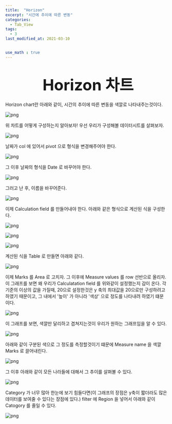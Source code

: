 ```yaml
---
title:  "Horizon"
excerpt: "시간에 추이에 따른 변동"
categories:
  - Tab_View
tags:
  - 3
last_modified_at: 2021-03-10


use_math : true
---
```




# <center><font size="20"> Horizon 차트</font></center>

Horizon chart란 아래와 같이, 시간의 추이에 따른 변동을 색깔로 나타내주는것이다. 

![png](/assets/images/Tableau/18_49.PNG)

위 차트를 어떻게 구성하는지 알아보자! 우선 우리가 구성해볼 데이터시트를 살펴보자.

![png](/assets/images/Tableau/18_37.PNG)

날짜가 col 에 있어서 pivot 으로 형식을 변경해주어야 한다. 

![png](/assets/images/Tableau/18_38.PNG)

그 이후 날짜의 형식을 Date 로 바꾸어야 한다. 

![png](/assets/images/Tableau/18_39.PNG)

그러고 난 후, 이름을 바꾸어준다. 

![png](/assets/images/Tableau/18_40.PNG)

이제 Calculation field 를 만들어내야 한다.  아래와 같은 형식으로 계산된 식을 구성한다. 

![png](/assets/images/Tableau/18_41.PNG)

![png](/assets/images/Tableau/18_42.PNG)

![png](/assets/images/Tableau/18_43.PNG)

계산된 식을 Table 로 만들면 아래와 같다. 

![png](/assets/images/Tableau/18_44.PNG)

이제 Marks 를 Area 로 고치자. 그 이후에 Measure values 를 row 선반으로 올리자. 이 그래프를 보면 왜 우리가 Calculatation field 를 위와같이 설정했는지 감이 온다. 각 기준의 이상의 값을 가질때, 20으로 설정한것은 y 축의 최대값을 20으로만 구성하려고 하였기 때문이고, 그 내에서 '높이' 가 아니라 '색상' 으로 정도를 나타내려 하였기 떄문이다. 

![png](/assets/images/Tableau/18_45.PNG)

이 그래프를 보면, 색깔만 달리하고 겹쳐지는것이 우리가 원하는 그래프임을 알 수 있다.

![png](/assets/images/Tableau/18_46.PNG)

아래와 같이 구분된 색으로 그 정도를 측정할것이기 떄문에 Measure name 을 색깔 Marks 로 끌어내린다. 

![png](/assets/images/Tableau/18_47.PNG)

그 이후 아래와 같이 모든 나라들에 대해서 그 추이를 살펴볼 수 있다.

![png](/assets/images/Tableau/18_48.PNG)

Category 가 너무 많아 한눈에 보기 힘들다면(이 그래프의 장점은 y축이 짧더라도 많은 데이터를 보여줄 수 있다는 장점에 있다.) filter 에 Region 을 넣어서 아래와 같이 Catogory 를 줄일 수 있다.

![png](/assets/images/Tableau/18_49.PNG)


